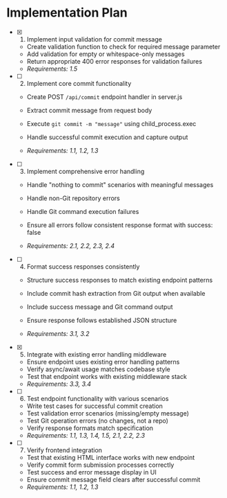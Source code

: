 # Implementation Plan

- [x] 1. Implement input validation for commit message


  - Create validation function to check for required message parameter
  - Add validation for empty or whitespace-only messages
  - Return appropriate 400 error responses for validation failures
  - _Requirements: 1.5_


- [ ] 2. Implement core commit functionality
  - Create POST `/api/commit` endpoint handler in server.js
  - Extract commit message from request body
  - Execute `git commit -m "message"` using child_process.exec
  - Handle successful commit execution and capture output

  - _Requirements: 1.1, 1.2, 1.3_

- [ ] 3. Implement comprehensive error handling
  - Handle "nothing to commit" scenarios with meaningful messages
  - Handle non-Git repository errors
  - Handle Git command execution failures

  - Ensure all errors follow consistent response format with success: false
  - _Requirements: 2.1, 2.2, 2.3, 2.4_

- [ ] 4. Format success responses consistently
  - Structure success responses to match existing endpoint patterns
  - Include commit hash extraction from Git output when available

  - Include success message and Git command output
  - Ensure response follows established JSON structure
  - _Requirements: 3.1, 3.2_

- [x] 5. Integrate with existing error handling middleware


  - Ensure endpoint uses existing error handling patterns
  - Verify async/await usage matches codebase style
  - Test that endpoint works with existing middleware stack
  - _Requirements: 3.3, 3.4_



- [ ] 6. Test endpoint functionality with various scenarios
  - Write test cases for successful commit creation
  - Test validation error scenarios (missing/empty message)
  - Test Git operation errors (no changes, not a repo)
  - Verify response formats match specification
  - _Requirements: 1.1, 1.3, 1.4, 1.5, 2.1, 2.2, 2.3_

- [ ] 7. Verify frontend integration
  - Test that existing HTML interface works with new endpoint
  - Verify commit form submission processes correctly
  - Test success and error message display in UI
  - Ensure commit message field clears after successful commit
  - _Requirements: 1.1, 1.2, 1.3_